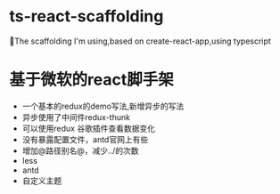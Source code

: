 # ts-react-scaffolding
🎯The scaffolding I'm using,based on create-react-app,using typescript 

# 基于微软的react脚手架
- 一个基本的redux的demo写法,新增异步的写法
- 异步使用了中间件redux-thunk
- 可以使用redux 谷歌插件查看数据变化
- 没有暴露配置文件，antd官网上有些
- 增加@路径别名@，减少../的次数
- less
- antd
- 自定义主题

